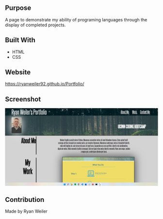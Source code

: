 ## Purpose
A page to demonstrate my ability of programing languages through the display of completed projects. 

## Built With
* HTML
* CSS

## Website
https://ryanweiler92.github.io/Portfolio/

## Screenshot
![Portfolio-Screenshot](assets/images/Portfolio-SS.jpg)

## Contribution
Made by Ryan Weiler